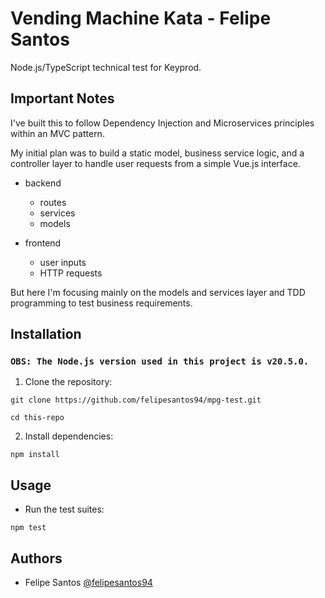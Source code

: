 # Vending Machine Kata - Felipe Santos

Node.js/TypeScript technical test for Keyprod.

## Important Notes

I've built this to follow Dependency Injection and Microservices principles within an MVC pattern.

My initial plan was to build a static model, business service logic, and a controller layer to handle user requests from a simple Vue.js interface.

- backend
  - routes
  - services
  - models

- frontend
  - user inputs
  - HTTP requests

But here I'm focusing mainly on the models and services layer and TDD programming to test business requirements.

## Installation

### `OBS: The Node.js version used in this project is v20.5.0.`

1. Clone the repository:
   
`git clone https://github.com/felipesantos94/mpg-test.git`

`cd this-repo`

2. Install dependencies:

`npm install`

## Usage

- Run the test suites:

`npm test`

## Authors

- Felipe Santos [@felipesantos94](https://github.com/felipesantos94)
